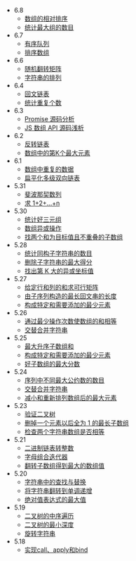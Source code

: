 - 6.8
   - [数组的相对排序](https://leetcode-cn.com/problems/relative-sort-array/)
   - [统计最大组的数目](https://leetcode-cn.com/problems/count-largest-group/)
- 6.7
   - [有序队列](https://leetcode-cn.com/problems/orderly-queue/)
   - [排序数组](https://leetcode-cn.com/problems/sort-an-array/)
- 6.6
   - [随机翻转矩阵](https://leetcode-cn.com/problems/random-flip-matrix/)
   - [字符串的排列](https://leetcode-cn.com/problems/permutation-in-string/)
- 6.4
   - [回文链表](https://leetcode-cn.com/problems/palindrome-linked-list/)
   - [统计重复个数](https://leetcode-cn.com/problems/count-the-repetitions/)
- 6.3
   - [Promise 源码分析](https://juejin.cn/post/6844903745004765191)
   - [JS 数组 API 源码浅析](https://juejin.cn/post/6844903568634462221)
- 6.2
   - [反转链表](https://leetcode-cn.com/problems/reverse-linked-list/)
   - [数组中的第K个最大元素](https://leetcode-cn.com/problems/kth-largest-element-in-an-array/)
- 6.1
   - [数组中重复的数据](https://leetcode-cn.com/problems/find-all-duplicates-in-an-array/)
   - [扁平化多级双向链表](https://leetcode-cn.com/problems/flatten-a-multilevel-doubly-linked-list/)
- 5.31
   - [斐波那契数列](https://leetcode-cn.com/problems/fei-bo-na-qi-shu-lie-lcof/)
   - [求 1+2+...+n](https://leetcode-cn.com/problems/qiu-12n-lcof/)
- 5.30
   - [统计好三元组](https://leetcode-cn.com/problems/count-good-triplets/)
   - [数组异或操作](https://leetcode-cn.com/problems/xor-operation-in-an-array/)
   - [找两个和为目标值且不重叠的子数组](https://leetcode-cn.com/problems/find-two-non-overlapping-sub-arrays-each-with-target-sum/)
- 5.28
   - [统计同构子字符串的数目](https://leetcode-cn.com/problems/count-number-of-homogenous-substrings/)
   - [删除子字符串的最大得分](https://leetcode-cn.com/problems/maximum-score-from-removing-substrings/)
   - [找出第 K 大的异或坐标值](https://leetcode-cn.com/problems/find-kth-largest-xor-coordinate-value/)
- 5.27
   - [ 给定行和列的和求可行矩阵](https://leetcode-cn.com/problems/find-valid-matrix-given-row-and-column-sums/)
   - [由子序列构造的最长回文串的长度](https://leetcode-cn.com/problems/maximize-palindrome-length-from-subsequences/)
   - [构成特定和需要添加的最少元素](https://leetcode-cn.com/problems/minimum-elements-to-add-to-form-a-given-sum/)
- 5.26
  - [通过最少操作次数使数组的和相等](https://leetcode-cn.com/problems/equal-sum-arrays-with-minimum-number-of-operations/)
   - [交替合并字符串](https://leetcode-cn.com/problems/merge-strings-alternately/)
- 5.25
   - [ 最大升序子数组和](https://leetcode-cn.com/problems/maximum-ascending-subarray-sum/)
   - [构成特定和需要添加的最少元素](https://leetcode-cn.com/problems/minimum-elements-to-add-to-form-a-given-sum/)
   - [好子数组的最大分数](https://leetcode-cn.com/problems/maximum-score-of-a-good-subarray/)
- 5.24
   - [序列中不同最大公约数的数目](https://leetcode-cn.com/problems/number-of-different-subsequences-gcds/)
   - [交替合并字符串](https://leetcode-cn.com/problems/merge-strings-alternately/)
   - [减小和重新排列数组后的最大元素](https://leetcode-cn.com/problems/maximum-element-after-decreasing-and-rearranging/)
- 5.23
   - [验证二叉树](https://leetcode-cn.com/problems/validate-binary-tree-nodes/)
   - [删掉一个元素以后全为 1 的最长子数组](https://leetcode-cn.com/problems/longest-subarray-of-1s-after-deleting-one-element/)
   - [检查两个字符串数组是否相等](https://leetcode-cn.com/problems/check-if-two-string-arrays-are-equivalent/)
- 5.21
  - [二进制链表转整数](https://leetcode-cn.com/problems/convert-binary-number-in-a-linked-list-to-integer/)
  - [字母组合迭代器](https://leetcode-cn.com/problems/iterator-for-combination/)
  - [翻转子数组得到最大的数组值](https://leetcode-cn.com/problems/reverse-subarray-to-maximize-array-value/)
- 5.20
  - [字符串中的查找与替换](https://leetcode-cn.com/problems/find-and-replace-in-string/)
  - [将字符串翻转到单调递增](https://leetcode-cn.com/problems/flip-string-to-monotone-increasing/)
  - [绝对值表达式的最大值](https://leetcode-cn.com/problems/maximum-of-absolute-value-expression/)
- 5.19
  - [二叉树的中序遍历](https://leetcode-cn.com/problems/binary-tree-inorder-traversal/)
  - [二叉树的最小深度](https://leetcode-cn.com/problems/minimum-depth-of-binary-tree/)
  - [ 旋转字符串](https://leetcode-cn.com/problems/rotate-string/)
- 5.18
  - [实现call、apply和bind](https://juejin.cn/post/6963101823704481805)